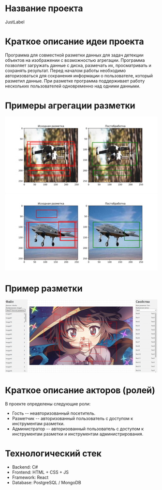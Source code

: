 # Название проекта

JustLabel

# Краткое описание идеи проекта

Программа для совместной разметки данных для задач детекции объектов на изображении с возможностью агрегации. Программа позволяет загружать данные с диска, размечать их, просматривать и сохранять результат. Перед началом работы необходимо авторизоваться для сохранения информации о пользователе, который разметил данные. При разметке программа поддерживает работу нескольких пользователей одновременно над одними данными.

# Примеры агрегации разметки
![Пример агрегации разметки 1](Examples/ex1.jpg)
![Пример агрегации разметки 2](Examples/ex2.jpg)

# Пример разметки
![Пример разметки](Examples/markup.jpg)

# Краткое описание акторов (ролей)

В проекте определены следующие роли:

- Гость -- неавторизованный посетитель.
- Разметчик -- авторизованный пользователь с доступом к инструментам разметки.
- Администратор -- авторизованный пользователь с доступом к инструментам разметки и инструментам администрирования.

# Технологический стек
- Backend: C#
- Frontend: HTML + CSS + JS
- Framework: React
- Database: PostgreSQL / MongoDB
